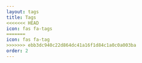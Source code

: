 ```yaml
---
layout: tags
title: Tags
<<<<<<< HEAD
icon: fas fa-tags
=======
icon: fas fa-tag
>>>>>>> ebb3dc940c22d864dc41a16f1d84c1a0c0a003ba
order: 2
---
```

